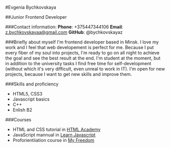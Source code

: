 #Evgenia Bychkovskaya

##Junior Frontend Developer

###Contact information:
**Phone**: +375447344106
**Email**: z.bychkovskayaa@gmail.com
**GitHub**: @bychkovskayaz

###Briefly about myself
I'm frontend developer based in Minsk. I love my work and I feel that web developement is perfect for me. Because I put every fiber of my soul into projects, I'm ready to go on all night to achieve the goal and see the best result at the end.
I'm student at the moment, but in addition to the university tasks I find free time for self-development (without which it's very difficult, even unreal to work in IT).
I'm open for new projects, because I want to get new skills and improve them.

###Skills and proficiency 
- HTML5, CSS3
- Javascript basics
- C++
- Enlish B2

###Courses
- HTML and CSS tutorial in [HTML Academy](https://htmlacademy.ru/)
- JavaScript mannual in [Learn Javascript](https://learn.javascript.ru/)
- Proforientiiation course in [My Freedom](https://myfreedom.by/)